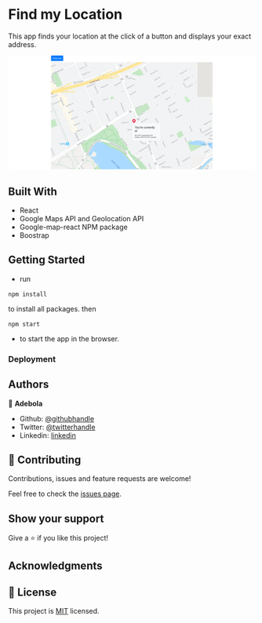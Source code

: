 # Find my Location

This app finds your location at the click of a button and displays your exact address.

![](./google-maps-react.png)

## Built With

- React
- Google Maps API and Geolocation API
- Google-map-react NPM package
- Boostrap

## Getting Started

- run

```
npm install
```

to install all packages. then

```
npm start
```

- to start the app in the browser.

### Deployment

## Authors

👤 **Adebola**

- Github: [@githubhandle](https://github.com/onedebos)
- Twitter: [@twitterhandle](https://twitter.com/debosthefirst)
- Linkedin: [linkedin](https://www.linkedin.com/in/adebola-niran/)

## 🤝 Contributing

Contributions, issues and feature requests are welcome!

Feel free to check the [issues page](issues/).

## Show your support

Give a ⭐️ if you like this project!

## Acknowledgments

## 📝 License

This project is [MIT](lic.url) licensed.
